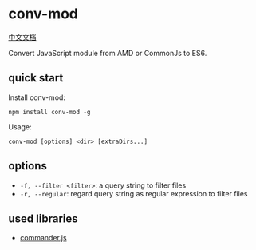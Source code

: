# conv-mod

[中文文档](./README.md)

Convert JavaScript module from AMD or CommonJs to ES6.

## quick start

Install conv-mod:

```
npm install conv-mod -g
```

Usage:

```
conv-mod [options] <dir> [extraDirs...]
```

## options

- `-f, --filter <filter>`: a query string to filter files
- `-r, --regular`: regard query string as regular expression to filter files

## used libraries

- [commander.js](https://github.com/tj/commander.js)
